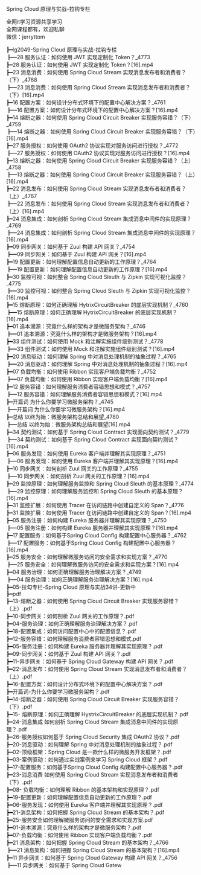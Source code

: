 Spring Cloud 原理与实战-拉钩专栏

全网it学习资源共享学习<br>全网课程都有，欢迎私聊<br>微信：jerryttom<br>

┣━lg2049-Spring Cloud 原理与实战-拉钩专栏<br> ┣━28 服务认证：如何使用 JWT 实现定制化 Token？_4773<br> ┣━28 服务认证：如何使用 JWT 实现定制化 Token？[16].mp4<br> ┣━23 消息消费：如何使用 Spring Cloud Stream 实现消息发布者和消费者？（下）_4768<br> ┣━23 消息消费：如何使用 Spring Cloud Stream 实现消息发布者和消费者？（下）[16].mp4<br> ┣━16 配置方案：如何设计分布式环境下的配置中心解决方案？_4761<br> ┣━16 配置方案：如何设计分布式环境下的配置中心解决方案？[16].mp4<br> ┣━14 熔断之器：如何使用 Spring Cloud Circuit Breaker 实现服务容错？（下）_4759<br> ┣━14 熔断之器：如何使用 Spring Cloud Circuit Breaker 实现服务容错？（下）[16].mp4<br> ┣━27 服务授权：如何使用 OAuth2 协议实现对服务访问进行授权？_4772<br> ┣━27 服务授权：如何使用 OAuth2 协议实现对服务访问进行授权？[16].mp4<br> ┣━13 熔断之器：如何使用 Spring Cloud Circuit Breaker 实现服务容错？（上）_4758<br> ┣━13 熔断之器：如何使用 Spring Cloud Circuit Breaker 实现服务容错？（上）[16].mp4<br> ┣━22 消息发布：如何使用 Spring Cloud Stream 实现消息发布者和消费者？（上）_4767<br> ┣━22 消息发布：如何使用 Spring Cloud Stream 实现消息发布者和消费者？（上）[16].mp4<br> ┣━24 消息集成：如何剖析 Spring Cloud Stream 集成消息中间件的实现原理？_4769<br> ┣━24 消息集成：如何剖析 Spring Cloud Stream 集成消息中间件的实现原理？[16].mp4<br> ┣━09 同步网关：如何基于 Zuul 构建 API 网关？_4754<br> ┣━09 同步网关：如何基于 Zuul 构建 API 网关？[16].mp4<br> ┣━19 配置更新：如何理解配置信息自动更新的工作原理？_4764<br> ┣━19 配置更新：如何理解配置信息自动更新的工作原理？[16].mp4<br> ┣━30 监控可视：如何整合 Spring Cloud Sleuth 与 Zipkin 实现可视化监控？_4775<br> ┣━30 监控可视：如何整合 Spring Cloud Sleuth 与 Zipkin 实现可视化监控？[16].mp4<br> ┣━15 熔断原理：如何正确理解 HytrixCircuitBreaker 的底层实现机制？_4760<br> ┣━15 熔断原理：如何正确理解 HytrixCircuitBreaker 的底层实现机制？[16].mp4<br> ┣━01 追本溯源：究竟什么样的架构才是微服务架构？_4746<br> ┣━01 追本溯源：究竟什么样的架构才是微服务架构？[16].mp4<br> ┣━33 组件测试：如何使用 Mock 和注解实施组件级别测试？_4778<br> ┣━33 组件测试：如何使用 Mock 和注解实施组件级别测试？[16].mp4<br> ┣━20 消息驱动：如何理解 Spring 中对消息处理机制的抽象过程？_4765<br> ┣━20 消息驱动：如何理解 Spring 中对消息处理机制的抽象过程？[16].mp4<br> ┣━07 负载均衡：如何使用 Ribbon 实现客户端负载均衡？_4752<br> ┣━07 负载均衡：如何使用 Ribbon 实现客户端负载均衡？[16].mp4<br> ┣━12 服务容错：如何理解服务消费者容错思想和模式？_4757<br> ┣━12 服务容错：如何理解服务消费者容错思想和模式？[16].mp4<br> ┣━开篇词 为什么你要学习微服务架构？_4745<br> ┣━开篇词 为什么你要学习微服务架构？[16].mp4<br> ┣━总结 以终为始：微服务架构总结和展望_4780<br> ┣━总结 以终为始：微服务架构总结和展望[16].mp4<br> ┣━34 契约测试：如何基于 Spring Cloud Contract 实现面向契约测试？_4779<br> ┣━34 契约测试：如何基于 Spring Cloud Contract 实现面向契约测试？[16].mp4<br> ┣━06 服务发现：如何使用 Eureka 客户端并理解其实现原理？_4751<br> ┣━06 服务发现：如何使用 Eureka 客户端并理解其实现原理？[16].mp4<br> ┣━10 同步网关：如何剖析 Zuul 网关的工作原理？_4755<br> ┣━10 同步网关：如何剖析 Zuul 网关的工作原理？[16].mp4<br> ┣━29 监控原理：如何理解服务监控和 Spring Cloud Sleuth 的基本原理？_4774<br> ┣━29 监控原理：如何理解服务监控和 Spring Cloud Sleuth 的基本原理？[16].mp4<br> ┣━31 监控扩展：如何使用 Tracer 在访问链路中创建自定义的 Span？_4776<br> ┣━31 监控扩展：如何使用 Tracer 在访问链路中创建自定义的 Span？[16].mp4<br> ┣━05 服务注册：如何构建 Eureka 服务器并理解其实现原理？_4750<br> ┣━05 服务注册：如何构建 Eureka 服务器并理解其实现原理？[16].mp4<br> ┣━17 配置服务：如何基于Spring Cloud Config 构建配置中心服务器？_4762<br> ┣━17 配置服务：如何基于Spring Cloud Config 构建配置中心服务器？[16].mp4<br> ┣━25 服务安全：如何理解微服务访问的安全需求和实现方案？_4770<br> ┣━25 服务安全：如何理解微服务访问的安全需求和实现方案？[16].mp4<br> ┣━04 服务治理：如何正确理解服务治理解决方案？_4749<br> ┣━04 服务治理：如何正确理解服务治理解决方案？[16].mp4<br> ┣━05-拉勾专栏-Spring Cloud 原理与实战34讲-更新中<br> ┣━pdf<br> ┣━13-熔断之器：如何使用 Spring Cloud Circuit Breaker 实现服务容错？（上）.pdf<br> ┣━10-同步网关：如何剖析 Zuul 网关的工作原理？.pdf<br> ┣━04-服务治理：如何正确理解服务治理解决方案？.pdf<br> ┣━18-配置集成：如何访问配置中心中的配置信息？.pdf<br> ┣━12-服务容错：如何理解服务消费者容错思想和模式.pdf<br> ┣━05-服务注册：如何构建 Eureka 服务器并理解其实现原理？.pdf<br> ┣━09-同步网关：如何基于 Zuul 构建 API 网关？.pdf<br> ┣━11-异步网关：如何基于 Spring Cloud Gateway 构建 API 网关？.pdf<br> ┣━22-消息发布：如何使用 Spring Cloud Stream 实现消息发布者和消费者？（上）.pdf<br> ┣━16-配置方案：如何设计分布式环境下的配置中心解决方案？.pdf<br> ┣━开篇词-为什么你要学习微服务架构？.pdf<br> ┣━14-熔断之器：如何使用 Spring Cloud Circuit Breaker 实现服务容错？（下）.pdf<br> ┣━15- 熔断原理：如何正确理解 HystrixCircuitBreaker 的底层实现机制？.pdf<br> ┣━24-消息集成 如何剖析 Spring Cloud Stream 集成消息中间件的实现原理？.pdf<br> ┣━26-服务授权如何基于 Spring Cloud Security 集成 OAuth2 协议？.pdf<br> ┣━20-消息驱动：如何理解 Spring 中对消息处理机制的抽象过程？.pdf<br> ┣━02-顶级框架：Spring Cloud 是一款什么样的微服务开发框架？.pdf<br> ┣━03-案例驱动：如何通过实战案例来学习 Spring Cloud 框架？.pdf<br> ┣━17-配置服务：如何基于Spring Cloud Config 构建配置中心服务器？.pdf<br> ┣━23-消息消费 如何使用 Spring Cloud Stream 实现消息发布者和消费者（下）.pdf<br> ┣━08- 负载均衡：如何理解 Ribbon 的基本架构和实现原理？.pdf<br> ┣━19-配置更新：如何理解配置信息自动更新的工作原理？.pdf<br> ┣━06-服务发现：如何使用 Eureka 客户端并理解其实现原理？.pdf<br> ┣━21-消息架构：如何把握 Spring Cloud Stream 的基本架构？.pdf<br> ┣━25-服务安全如何理解微服务访问的安全需求和实现方案.pdf<br> ┣━01-追本溯源：究竟什么样的架构才是微服务架构？.pdf<br> ┣━07-负载均衡：如何使用 Ribbon 实现客户端负载均衡？.pdf<br> ┣━21 消息架构：如何把握 Spring Cloud Stream 的基本架构？_4766<br> ┣━21 消息架构：如何把握 Spring Cloud Stream 的基本架构？[16].mp4<br> ┣━11 异步网关：如何基于 Spring Cloud Gateway 构建 API 网关？_4756<br> ┣━11 异步网关：如何基于 Spring Cloud Gatew